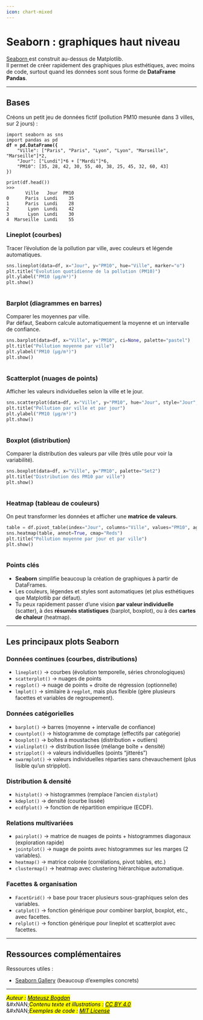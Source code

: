 ```yaml
---
icon: chart-mixed
---
```


# Seaborn : graphiques haut niveau

[Seaborn ](https://seaborn.pydata.org/)est construit au-dessus de Matplotlib.\
Il permet de créer rapidement des graphiques plus esthétiques, avec moins de code, surtout quand les données sont sous forme de **DataFrame Pandas**.

***

## Bases

Créons un petit jeu de données fictif (pollution PM10 mesurée dans 3 villes, sur 2 jours) :

<pre class="language-python"><code class="lang-python">import seaborn as sns
import pandas as pd
<strong>df = pd.DataFrame({
</strong>    "Ville": ["Paris", "Paris", "Lyon", "Lyon", "Marseille", "Marseille"]*2,
    "Jour": ["Lundi"]*6 + ["Mardi"]*6,
    "PM10": [35, 28, 42, 30, 55, 40, 38, 25, 45, 32, 60, 43]
})

print(df.head())
>>>
       Ville   Jour  PM10
0      Paris  Lundi    35
1      Paris  Lundi    28
2       Lyon  Lundi    42
3       Lyon  Lundi    30
4  Marseille  Lundi    55
</code></pre>

### Lineplot (courbes)

Tracer l’évolution de la pollution par ville, avec couleurs et légende automatiques.

```python
sns.lineplot(data=df, x="Jour", y="PM10", hue="Ville", marker="o")
plt.title("Évolution quotidienne de la pollution (PM10)")
plt.ylabel("PM10 (µg/m³)")
plt.show()
```

<figure><img src=".gitbook/assets/image (7).png" alt=""><figcaption></figcaption></figure>

### Barplot (diagrammes en barres)

Comparer les moyennes par ville.\
Par défaut, Seaborn calcule automatiquement la moyenne et un intervalle de confiance.

```python
sns.barplot(data=df, x="Ville", y="PM10", ci=None, palette="pastel")
plt.title("Pollution moyenne par ville")
plt.ylabel("PM10 (µg/m³)")
plt.show()
```

<figure><img src=".gitbook/assets/image (8).png" alt=""><figcaption></figcaption></figure>

### Scatterplot (nuages de points)

Afficher les valeurs individuelles selon la ville et le jour.

```python
sns.scatterplot(data=df, x="Ville", y="PM10", hue="Jour", style="Jour", s=120)
plt.title("Pollution par ville et par jour")
plt.ylabel("PM10 (µg/m³)")
plt.show()
```

<figure><img src=".gitbook/assets/image (9).png" alt=""><figcaption></figcaption></figure>

### Boxplot (distribution)

Comparer la distribution des valeurs par ville (très utile pour voir la variabilité).

```python
sns.boxplot(data=df, x="Ville", y="PM10", palette="Set2")
plt.title("Distribution des PM10 par ville")
plt.show()
```

<figure><img src=".gitbook/assets/image (10).png" alt=""><figcaption></figcaption></figure>

### Heatmap (tableau de couleurs)

On peut transformer les données et afficher une **matrice de valeurs**.

```python
table = df.pivot_table(index="Jour", columns="Ville", values="PM10", aggfunc="mean")
sns.heatmap(table, annot=True, cmap="Reds")
plt.title("Pollution moyenne par jour et par ville")
plt.show()
```

<figure><img src=".gitbook/assets/image (11).png" alt=""><figcaption></figcaption></figure>

### Points clés

* **Seaborn** simplifie beaucoup la création de graphiques à partir de DataFrames.
* Les couleurs, légendes et styles sont automatiques (et plus esthétiques que Matplotlib par défaut).
* Tu peux rapidement passer d’une vision **par valeur individuelle** (scatter), à des **résumés statistiques** (barplot, boxplot), ou à des **cartes de chaleur** (heatmap).

***

## Les principaux plots Seaborn

### Données continues (courbes, distributions)

* `lineplot()` → courbes (évolution temporelle, séries chronologiques)
* `scatterplot()` → nuages de points
* `regplot()` → nuage de points + droite de régression (optionnelle)
* `lmplot()` → similaire à `regplot`, mais plus flexible (gère plusieurs facettes et variables de regroupement).

### Données catégorielles

* `barplot()` → barres (moyenne + intervalle de confiance)
* `countplot()` → histogramme de comptage (effectifs par catégorie)
* `boxplot()` → boîtes à moustaches (distribution + outliers)
* `violinplot()` → distribution lissée (mélange boîte + densité)
* `stripplot()` → valeurs individuelles (points “jitterés”)
* `swarmplot()` → valeurs individuelles réparties sans chevauchement (plus lisible qu’un stripplot).

### Distribution & densité

* `histplot()` → histogrammes (remplace l’ancien `distplot`)
* `kdeplot()` → densité (courbe lissée)
* `ecdfplot()` → fonction de répartition empirique (ECDF).

### Relations multivariées

* `pairplot()` → matrice de nuages de points + histogrammes diagonaux (exploration rapide)
* `jointplot()` → nuage de points avec histogrammes sur les marges (2 variables).
* `heatmap()` → matrice colorée (corrélations, pivot tables, etc.)
* `clustermap()` → heatmap avec clustering hiérarchique automatique.

### Facettes & organisation

* `FacetGrid()` → base pour tracer plusieurs sous-graphiques selon des variables.
* `catplot()` → fonction générique pour combiner barplot, boxplot, etc., avec facettes.
* `relplot()` → fonction générique pour lineplot et scatterplot avec facettes.

***

## Ressources complémentaires&#x20;

Ressources utiles :

* [Seaborn Gallery](https://seaborn.pydata.org/examples/index.html) (beaucoup d’exemples concrets)

***

_<mark style="color:$info;">Auteur :</mark>_ [_<mark style="color:$info;">Mateusz Bogdan</mark>_](https://matbog.github.io/)\
&#xNAN;_<mark style="color:$info;">Contenu texte et illustrations :</mark>_ [_<mark style="color:$info;">CC BY 4.0</mark>_](https://creativecommons.org/licenses/by/4.0/)\
&#xNAN;_<mark style="color:$info;">Exemples de code :</mark>_ [_<mark style="color:$info;">MIT License</mark>_](https://opensource.org/licenses/MIT)
